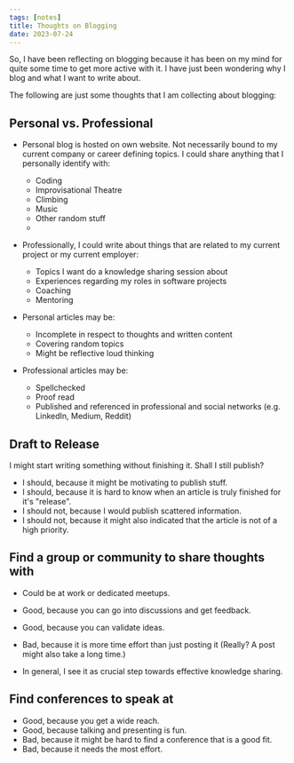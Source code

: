 ```yaml
---
tags: [notes]
title: Thoughts on Blogging
date: 2023-07-24
---
```


So, I have been reflecting on blogging because it has been on my mind for quite some time to get more active with it. I have just been wondering why I blog and what I want to write about.

The following are just some thoughts that I am collecting about blogging:

## Personal vs. Professional

- Personal blog is hosted on own website. Not necessarily bound to my current company or career defining topics. I could share anything that I personally identify with:
  - Coding
  - Improvisational Theatre
  - Climbing
  - Music
  - Other random stuff
  -
- Professionally, I could write about things that are related to my current project or my current employer:

  - Topics I want do a knowledge sharing session about
  - Experiences regarding my roles in software projects
  - Coaching
  - Mentoring

- Personal articles may be:

  - Incomplete in respect to thoughts and written content
  - Covering random topics
  - Might be reflective loud thinking

- Professional articles may be:
  - Spellchecked
  - Proof read
  - Published and referenced in professional and social networks (e.g. LinkedIn, Medium, Reddit)

## Draft to Release

I might start writing something without finishing it. Shall I still publish?

- I should, because it might be motivating to publish stuff.
- I should, because it is hard to know when an article is truly finished for it's "release".
- I should not, because I would publish scattered information.
- I should not, because it might also indicated that the article is not of a high priority.

## Find a group or community to share thoughts with

- Could be at work or dedicated meetups.

- Good, because you can go into discussions and get feedback.
- Good, because you can validate ideas.
- Bad, because it is more time effort than just posting it (Really? A post might also take a long time.)

- In general, I see it as crucial step towards effective knowledge sharing.

## Find conferences to speak at

- Good, because you get a wide reach.
- Good, because talking and presenting is fun.
- Bad, because it might be hard to find a conference that is a good fit.
- Bad, because it needs the most effort.

